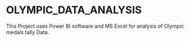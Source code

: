 # OLYMPIC_DATA_ANALYSIS
This Project uses Power BI software and MS Excel for analysis of Olympic medals tally Data.
